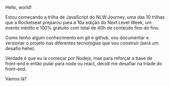 Hello, world!

Estou começando a trilha de JavaScript do NLW Journey, uma das 10 trilhas que a Rocketseat preparou para a 16a edição do Next Level Week, um evento inédito e 100% gratuito com total de 40h de conteúdo fino do fino. 

Como tenho algum conhecimento em git e github, vou documentar e versionar o projeto nas diferentes tecnologias que vou construir (será um desafio hehe). 

Verdade é que eu ia começar por Nodejs, mas para reforçar a base de front-end e então pular para node ou react, decidi me desafiar na tríade do front-end.

Vamos lá?